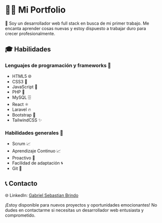 # 👨‍💻 Mi Portfolio 

🚀 Soy un desarrollador web full stack en busca de mi primer trabajo. Me encanta aprender cosas nuevas y estoy dispuesto a trabajar duro para crecer profesionalmente.

## 🎓 Habilidades

### Lenguajes de programación y frameworks 🔨

- HTML5 🌐
- CSS3 🎨
- JavaScript 🚀
- PHP 🐘
- MySQL 🗄️
- React ⚛️
- Laravel 🔥
- Bootstrap 🎉
- TailwindCSS ✨

### Habilidades generales 🌟

- Scrum 📈
- Aprendizaje Continuo 📈
- Proactivo 💪
- Facilidad de adaptación 🌀
- Git 🌲


## 📞 Contacto

🌐 LinkedIn: [Gabriel Sebastian Brindo](https://www.linkedin.com/in/gabrielsebastianbrindo)

¡Estoy disponible para nuevos proyectos y oportunidades emocionantes! No dudes en contactarme si necesitas un desarrollador web entusiasta y comprometido.
